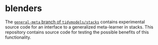 
<!-- README.md is generated from README.Rmd. Please edit that file -->

# blenders

The [`general-meta` branch of
`tidymodels/stacks`](https://github.com/tidymodels/stacks/tree/general-meta)
contains experimental source code for an interface to a generalized
meta-learner in stacks. This repository contains source code for testing
the possible benefits of this functionality.
